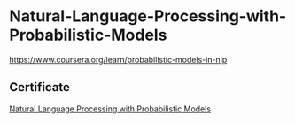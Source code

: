 # Natural-Language-Processing-with-Probabilistic-Models
https://www.coursera.org/learn/probabilistic-models-in-nlp

## Certificate
[Natural Language Processing with Probabilistic Models](https://www.coursera.org/account/accomplishments/certificate/MJVS63M5TNZH)
